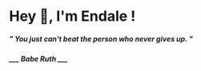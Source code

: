 <h1 title="head"> Hey 👋, I'm Endale !</h1>

**<h5><i>" You just can't beat the person who never gives up. "</i></h5>**

*<b>___ Babe Ruth ___</b>*
